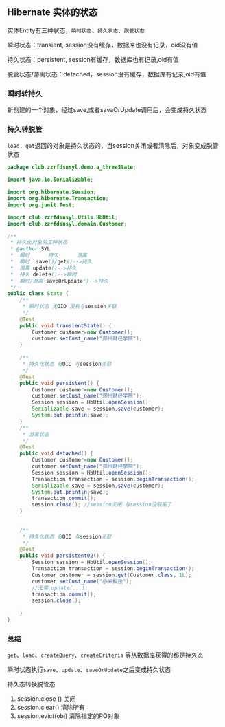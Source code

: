 ## Hibernate 实体的状态

实体Entity有三种状态，`瞬时状态`、`持久状态`、`脱管状态`

瞬时状态：transient,  session没有缓存，数据库也没有记录，oid没有值

持久状态：persistent,  session有缓存，数据库也有记录,oid有值

脱管状态/游离状态：detached，session没有缓存，数据库有记录,oid有值



### 瞬时转持久

新创建的一个对象，经过save,或者savaOrUpdate调用后，会变成持久状态



### 持久转脱管

`load`，`get`返回的对象是持久状态的，当session关闭或者清除后，对象变成脱管状态



```java
package club.zzrfdsnsyl.demo.a_threeState;

import java.io.Serializable;

import org.hibernate.Session;
import org.hibernate.Transaction;
import org.junit.Test;

import club.zzrfdsnsyl.Utils.HbUtil;
import club.zzrfdsnsyl.domain.Customer;

/**
 * 持久化对象的三种状态
 * @author SYL
 *	瞬时		持久		游离
 *	瞬时	save()/get()-->持久
 *	游离 update()-->持久
 *	持久 delete()-->瞬时
 *	瞬时/游离 saveOrUpdate()-->持久
 */
public class State {
	/**
	 * 瞬时状态 无OID 没有与session关联
	 */
	@Test
	public void transientState() {
		Customer customer=new Customer();
		customer.setCust_name("郑州财经学院");
	}
    
	/**
	 * 持久化状态 有OID 与session关联
	 */
	@Test
	public void persistent() {
		Customer customer=new Customer();
		customer.setCust_name("郑州财经学院");
		Session session = HbUtil.openSession();
		Serializable save = session.save(customer); 
		System.out.println(save);
	}
	/**
	 * 游离状态 
	 */
	@Test
	public void detached() {
		Customer customer=new Customer();
		customer.setCust_name("郑州财经学院");
		Session session = HbUtil.openSession();
		Transaction transaction = session.beginTransaction();
		Serializable save = session.save(customer);
		System.out.println(save);
		transaction.commit();
		session.close(); //session关闭 与session没联系了
	}
	
	
	/**
	 * 持久化状态 有OID 与session关联
	 */
	@Test
	public void persistent02() {
		Session session = HbUtil.openSession();
		Transaction transaction = session.beginTransaction();
		Customer customer = session.get(Customer.class, 1L); 
		customer.setCust_name("小米科技");
		//无需.update(...);
		transaction.commit();
		session.close();
		
	}
}

```



### 总结

`get`、`load`、`createQuery`、`createCriteria` 等从数据库获得的都是持久态

瞬时状态执行`save`、`update`、`saveOrUpdate`之后变成持久状态



持久态转换脱管态

1. session.close () 关闭
2. session.clear() 清除所有
3. session.evict(obj) 清除指定的PO对象

